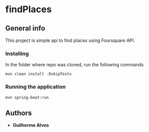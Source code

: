 # findPlaces

## General info
This project is simple api to find places using Foursquare API.

### Installing

In the folder where repo was cloned, run the following commands

```
mvn clean install -DskipTests 
```

### Running the application

```
mvn spring-boot:run
```
## Authors

* **Guilherme Alves**
